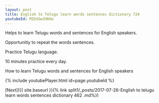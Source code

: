 ```yaml
---
layout: post
title: English to Telugu learn words sentences dictionary 724 
youtubeId: MIbSGw3d6Oo
---
```

 
 
Helps to learn Telugu words and sentences for English speakers.

Opportunitiy to repeat the words sentences. 

Practice Telugu language. 
 
10 minutes practice every day. 
 
How to learn Telugu words and sentences for English speakers 
 
{% include youtubePlayer.html id=page.youtubeId %}
 
 
[Next]({{ site.baseurl }}{% link  split1/_posts/2017-07-26-English to telugu learn words sentences dictionary 462 .md%})
 

